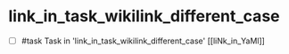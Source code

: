 # link_in_task_wikilink_different_case

- [ ] #task Task in 'link_in_task_wikilink_different_case' [[liNk_in_YaMl]]
